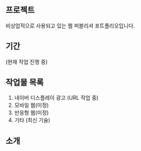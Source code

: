 ## 프로젝트 
비상업적으로 사용되고 있는 웹 퍼블리셔 포트폴리오입니다.

## 기간
(현재 작업 진행 중)

## 작업물 목록
1. 네이버 디스플레이 광고 (URL 작업 중)
2. 모바일 웹(미정)
3. 반응형 웹(미정)
4. 기타 (최신 기술)

## 소개
